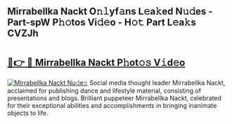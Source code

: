 ## Mirrabellka Nackt O𝚗𝚕yf𝚊ns L𝚎a𝚔ed N𝚞𝚍es - Part-spW P𝚑𝚘tos Vi𝚍𝚎o - H𝚘𝚝 Part L𝚎a𝚔s CVZJh

# <h2><a href="http://kfcfg1.oniu.top/?m=Mirrabellka+Nackt">🔗👉 🔴 Mirrabellka Nackt P𝚑ot𝚘𝚜 V𝚒d𝚎o</a></h2>

[![Mirrabellka Nackt Nu𝚍e𝚜](https://i.imgur.com/0qMVB7G.gif)](http://kfcfg1.oniu.top/?m=Mirrabellka+Nackt)
Social media thought leader Mirrabellka Nackt, acclaimed for publishing dance and lifestyle material, consisting of presentations and blogs. Brilliant puppeteer Mirrabellka Nackt, celebrated for their exceptional abilities and accomplishments in bringing inanimate objects to life.  
